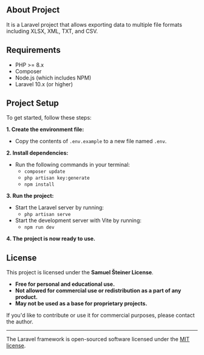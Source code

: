 ## About Project

It is a Laravel project that allows exporting data to multiple file formats including XLSX, XML, TXT, and CSV.

## Requirements

- PHP >= 8.x
- Composer
- Node.js (which includes NPM)
- Laravel 10.x (or higher)

## Project Setup

To get started, follow these steps:

**1. Create the environment file:**
   - Copy the contents of `.env.example` to a new file named `.env`.

**2. Install dependencies:**
   - Run the following commands in your terminal:
     - `composer update`
     - `php artisan key:generate`
     - `npm install`

**3. Run the project:**
   - Start the Laravel server by running:
     - `php artisan serve`
   - Start the development server with Vite by running:
     - `npm run dev`

**4. The project is now ready to use.**

## License

This project is licensed under the **Samuel Šteiner License**.

- **Free for personal and educational use.**
- **Not allowed for commercial use or redistribution as a part of any product.**
- **May not be used as a base for proprietary projects.**

If you'd like to contribute or use it for commercial purposes, please contact the author.

---

The Laravel framework is open-sourced software licensed under the [MIT license](https://opensource.org/licenses/MIT).
